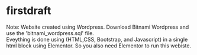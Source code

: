 # firstdraft

Note: Website created using Wordpress.
Download Bitnami Wordpress and use the 'bitnami_wordpress.sql' file.  
Eveything is done using (HTML,CSS, Bootstrap, and Javascript) in a single html block using Elementor. 
So you also need Elementor to run this webiste.
